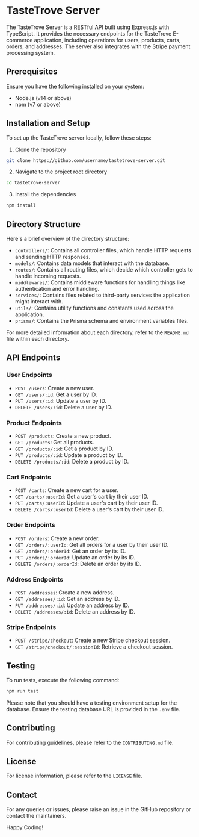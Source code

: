 # TasteTrove Server

The TasteTrove Server is a RESTful API built using Express.js with TypeScript. It provides the necessary endpoints for the TasteTrove E-commerce application, including operations for users, products, carts, orders, and addresses. The server also integrates with the Stripe payment processing system.

## Prerequisites

Ensure you have the following installed on your system:

- Node.js (v14 or above)
- npm (v7 or above)

## Installation and Setup

To set up the TasteTrove server locally, follow these steps:

1. Clone the repository

```bash
git clone https://github.com/username/tastetrove-server.git
```

2. Navigate to the project root directory

```bash
cd tastetrove-server
```

3. Install the dependencies

```bash
npm install
```

## Directory Structure

Here's a brief overview of the directory structure:

- `controllers/`: Contains all controller files, which handle HTTP requests and sending HTTP responses.
- `models/`: Contains data models that interact with the database.
- `routes/`: Contains all routing files, which decide which controller gets to handle incoming requests.
- `middlewares/`: Contains middleware functions for handling things like authentication and error handling.
- `services/`: Contains files related to third-party services the application might interact with.
- `utils/`: Contains utility functions and constants used across the application.
- `prisma/`: Contains the Prisma schema and environment variables files.

For more detailed information about each directory, refer to the `README.md` file within each directory.

## API Endpoints

### User Endpoints

- `POST /users`: Create a new user.
- `GET /users/:id`: Get a user by ID.
- `PUT /users/:id`: Update a user by ID.
- `DELETE /users/:id`: Delete a user by ID.

### Product Endpoints

- `POST /products`: Create a new product.
- `GET /products`: Get all products.
- `GET /products/:id`: Get a product by ID.
- `PUT /products/:id`: Update a product by ID.
- `DELETE /products/:id`: Delete a product by ID.

### Cart Endpoints

- `POST /carts`: Create a new cart for a user.
- `GET /carts/:userId`: Get a user's cart by their user ID.
- `PUT /carts/:userId`: Update a user's cart by their user ID.
- `DELETE /carts/:userId`: Delete a user's cart by their user ID.

### Order Endpoints

- `POST /orders`: Create a new order.
- `GET /orders/:userId`: Get all orders for a user by their user ID.
- `GET /orders/:orderId`: Get an order by its ID.
- `PUT /orders/:orderId`: Update an order by its ID.
- `DELETE /orders/:orderId`: Delete an order by its ID.

### Address Endpoints

- `POST /addresses`: Create a new address.
- `GET /addresses/:id`: Get an address by ID.
- `PUT /addresses/:id`: Update an address by ID.
- `DELETE /addresses/:id`: Delete an address by ID.

### Stripe Endpoints

- `POST /stripe/checkout`: Create a new Stripe checkout session.
- `GET /stripe/checkout/:sessionId`: Retrieve a checkout session.

## Testing

To run tests, execute the following command:

```bash
npm run test
```

Please note that you should have a testing environment setup for the database. Ensure the testing database URL is provided in the `.env` file.

## Contributing

For contributing guidelines, please refer to the `CONTRIBUTING.md` file.

## License

For license information, please refer to the `LICENSE` file.

## Contact

For any queries or issues, please raise an issue in the GitHub repository or contact the maintainers.

Happy Coding!
